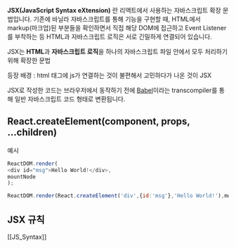 **JSX(JavaScript Syntax eXtension)** 란 리액트에서 사용하는 자바스크립트 확장 문법입니다. 기존에 바닐라 자바스크립트를 통해 기능을 구현할 때, HTML에서 markup(마크업)된 부분들을 확인하면서 직접 해당 DOM에 접근하고 Event Listener를 부착하는 등 HTML과 자바스크립트 로직은 서로 긴밀하게 연결되어 있습니다. 

JSX는 **HTML**과 **자바스크립트 로직**을 하나의 자바스크립트 파일 안에서 모두 처리하기 위해 확장한 문법

등장 배경 : html 태그에 js가 연결하는 것이 불편해서 고민하다가 나온 것이 JSX

JSX로 작성한 코드는 브라우저에서 동작하기 전에 [Babel](https://babeljs.io/)이라는 transcompiler를 통해 일반 자바스크립트 코드 형태로 변환됩니다.


## React.createElement(component, props, ...children)
예시
```js
ReactDOM.render(
<div id="msg">Hello World!</div>,
mountNode
);

ReactDOM.render(React.createElement('div',{id:'msg'},'Hello World!'),mountNode))
```

## JSX 규칙
[[JS_Syntax]]

